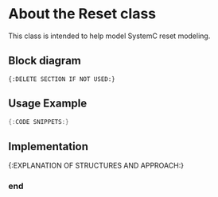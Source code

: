 About the Reset class
=====================

This class is intended to help model SystemC reset modeling.

Block diagram
-------------
```
{:DELETE SECTION IF NOT USED:}
```

Usage Example
-------------

```cpp
{:CODE SNIPPETS:}
```

Implementation
--------------

{:EXPLANATION OF STRUCTURES AND APPROACH:}

### end
